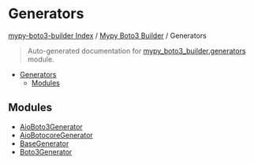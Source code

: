 # Generators

[mypy-boto3-builder Index](../../README.md#mypy-boto3-builder-index) /
[Mypy Boto3 Builder](../index.md#mypy-boto3-builder) /
Generators

> Auto-generated documentation for [mypy_boto3_builder.generators](https://github.com/youtype/mypy_boto3_builder/blob/main/mypy_boto3_builder/generators/__init__.py) module.

- [Generators](#generators)
  - [Modules](#modules)

## Modules

- [AioBoto3Generator](./aioboto3_generator.md)
- [AioBotocoreGenerator](./aiobotocore_generator.md)
- [BaseGenerator](./base_generator.md)
- [Boto3Generator](./boto3_generator.md)